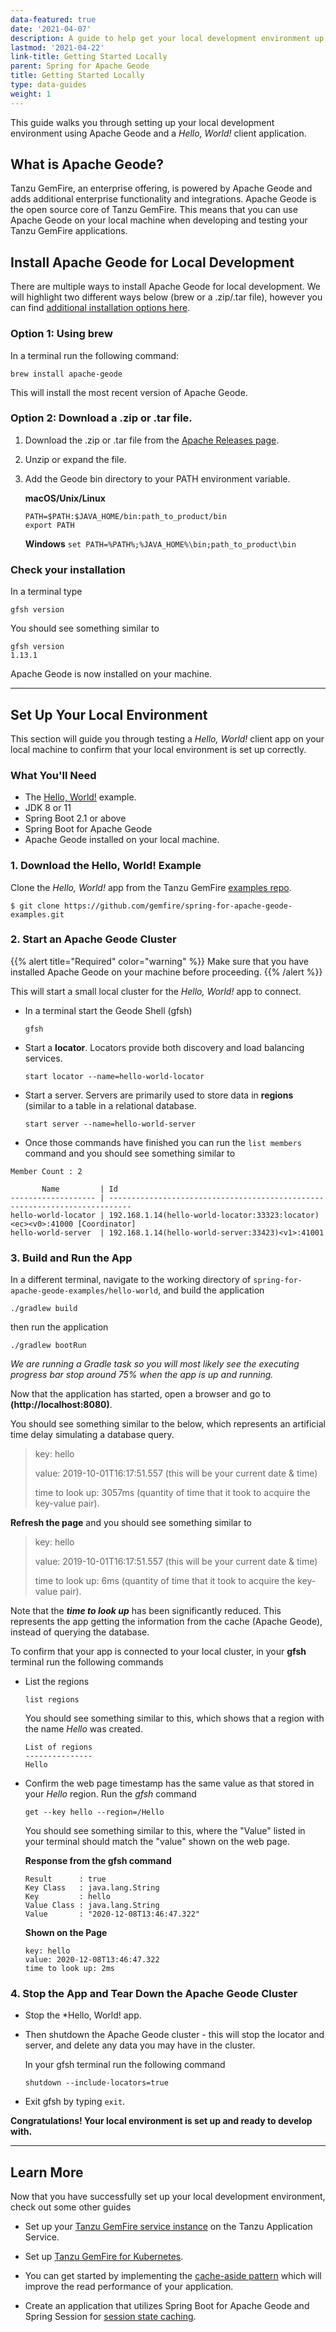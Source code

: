 ```yaml
---
data-featured: true
date: '2021-04-07'
description: A guide to help get your local development environment up and running.
lastmod: '2021-04-22'
link-title: Getting Started Locally
parent: Spring for Apache Geode
title: Getting Started Locally
type: data-guides
weight: 1
---
```


This guide walks you through setting up your local development environment using Apache Geode and a *Hello, World!* client application.    

## What is Apache Geode?

Tanzu GemFire, an enterprise offering, is powered by Apache Geode and adds additional enterprise functionality and integrations.  Apache Geode is the open source core of Tanzu GemFire.   This means that you can use Apache Geode on your local machine when developing and testing your Tanzu GemFire applications.


## Install Apache Geode for Local Development

There are multiple ways to install Apache Geode for local development.  We will highlight two different ways below (brew or a .zip/.tar file), however you can find [additional installation options here](https://geode.apache.org/docs/guide/13/getting_started/installation/install_standalone.html).

 ### Option 1: Using brew
 
 In a terminal run the following command:
 
 `brew install apache-geode`
 
 This will install the most recent version of Apache Geode.

### Option 2: Download a .zip or .tar file.

1. Download the .zip or .tar file from the [Apache Releases page](https://geode.apache.org/releases/).
2.  Unzip or expand the file.
3. Add the Geode bin directory to your PATH environment variable.
     
     **macOS/Unix/Linux**
     ```
    PATH=$PATH:$JAVA_HOME/bin:path_to_product/bin
    export PATH
    ```
    
     **Windows**
    `set PATH=%PATH%;%JAVA_HOME%\bin;path_to_product\bin`

### Check your installation

In a terminal type

```gfsh version```

You should see something similar to

```
gfsh version
1.13.1
```

Apache Geode is now installed on your machine.

---

## Set Up Your Local Environment

This section will guide you through testing a *Hello, World!* client app on your local machine to confirm that your local environment is set up correctly.


### What You'll Need
* The [Hello, World!](https://github.com/gemfire/spring-for-apache-geode-examples/tree/main/hello-world) example.
* JDK 8 or 11
* Spring Boot 2.1 or above
* Spring Boot for Apache Geode 
* Apache Geode installed on your local machine.

### 1. Download the Hello, World! Example

Clone the *Hello, World!* app from the Tanzu GemFire [examples repo](https://github.com/gemfire/spring-for-apache-geode-examples). 

```
$ git clone https://github.com/gemfire/spring-for-apache-geode-examples.git
```

### 2. Start an Apache Geode Cluster

{{% alert title="Required" color="warning" %}}
Make sure that you have installed Apache Geode on your machine before proceeding.
{{% /alert %}} 

This will start a small local cluster for the *Hello, World!* app to connect.   

* In a terminal start the Geode Shell (gfsh)

    ```
    gfsh
    ```
* Start a **locator**.  Locators provide both discovery and load balancing services. 

    ```
    start locator --name=hello-world-locator
    ```
* Start a server.  Servers are primarily used to store data in **regions** (similar to a table in a relational database. 

    ```
    start server --name=hello-world-server
    ```

* Once those commands have finished you can run the `list members` command and you should see something similar to

```
Member Count : 2

       Name         | Id
------------------- | ---------------------------------------------------------------------------
hello-world-locator | 192.168.1.14(hello-world-locator:33323:locator)<ec><v0>:41000 [Coordinator]
hello-world-server  | 192.168.1.14(hello-world-server:33423)<v1>:41001
```


### 3. Build and Run the App

In a different terminal, navigate to the working directory of `spring-for-apache-geode-examples/hello-world`, and build the application

```
./gradlew build
```

then run the application

```
./gradlew bootRun
```

*We are running a Gradle task so you will most likely see the executing progress bar stop around 75% when the app is up and running.*

Now that the application has started, open a browser and go to **(http://localhost:8080)**.

You should see something similar to the below, which represents an artificial time delay simulating a database query.

> key: hello
>
>value: 2019-10-01T16:17:51.557 (this will be your current date & time)
>
>time to look up: 3057ms (quantity of time that it took to acquire the key-value pair).


**Refresh the page** and you should see something similar to

> key: hello
>
>value: 2019-10-01T16:17:51.557 (this will be your current date & time)
>
>time to look up: 6ms (quantity of time that it took to acquire the key-value pair).

Note that the ***time to look up*** has been significantly reduced. This represents the app getting the information from the cache (Apache Geode), instead of querying the database.

To confirm that your app is connected to your local cluster, in your **gfsh** terminal run the following commands

* List the regions
    ```
    list regions
    ```
    
    You should see something similar to this, which shows that a region with the name *Hello* was created.
    
    ```
    List of regions
    ---------------
    Hello
    ```

* Confirm the web page timestamp has the same value as that stored in your *Hello* region. Run the *gfsh* command

    ``
    get --key hello --region=/Hello
    ``
    
    You should see something similar to this, where the "Value" listed in your terminal should match the "value" shown on the web page. 
    
    **Response from the gfsh command**
    ```
    Result      : true
    Key Class   : java.lang.String
    Key         : hello
    Value Class : java.lang.String
    Value       : "2020-12-08T13:46:47.322"
    ```
    
    **Shown on the Page**
    ```
    key: hello
    value: 2020-12-08T13:46:47.322
    time to look up: 2ms
    ```

### 4. Stop the App and Tear Down the Apache Geode Cluster

* Stop the *Hello, World! app. 
* Then shutdown the Apache Geode cluster - this will stop the locator and server, and delete any data you may have in the cluster. 

    In your gfsh terminal run the following command 

    ```
    shutdown --include-locators=true
    ```
* Exit gfsh by typing `exit`.

**Congratulations! Your local environment is set up and ready to develop with.**

---

 ## Learn More
 
 Now that you have successfully set up your local development environment, check out some other guides
  
 * Set up your [Tanzu GemFire service instance](/data/tanzu-gemfire/guides/get-started-tgf4vms-sbdg/) on the Tanzu Application Service. 

 * Set up [Tanzu GemFire for Kubernetes](/data/tanzu-gemfire/guides/get-started-tgf4k8s-sbdg/). 
  
 * You can get started by implementing the [cache-aside pattern](/data/tanzu-gemfire/guides/cache-aside-pattern-sbdg) which will improve the read performance of your application. 
 
* Create an application that utilizes Spring Boot for Apache Geode and Spring Session for [session state caching](/data/tanzu-gemfire/guides/session-state-cache-sbdg).